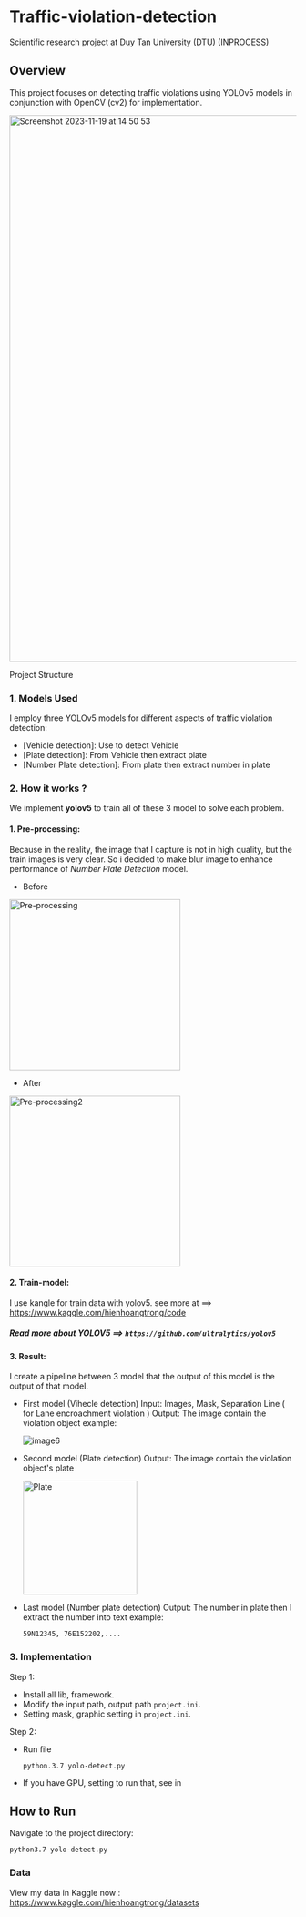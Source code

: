 # Traffic-violation-detection
Scientific research project at Duy Tan University (DTU) (INPROCESS)

## Overview
This project focuses on detecting traffic violations using YOLOv5 models in conjunction with OpenCV (cv2) for implementation.

<img width="960" alt="Screenshot 2023-11-19 at 14 50 53" src="https://github.com/TrH203/Traffic-violation-detection/assets/96675314/b945dfbd-220b-40c4-a162-bb4f988d5d5e">

Project Structure
### 1. Models Used
I employ three YOLOv5 models for different aspects of traffic violation detection:

- [Vehicle detection]: Use to detect Vehicle
- [Plate detection]: From Vehicle then extract plate 
- [Number Plate detection]: From plate then extract number in plate
### 2. How it works ?

We implement **yolov5** to train all of these 3 model to solve each problem.
#### 1. Pre-processing:
Because in the reality, the image that I capture is not in high quality, but the train images is very clear. So i decided to make blur image to enhance performance of _Number Plate Detection_ model.

- Before
  
<img width="300" alt="Pre-processing" src="https://github.com/TrH203/Traffic-violation-detection/assets/96675314/b8a34290-6ce4-4fac-8c98-69d0a2c983f5">

- After

<img width="300" alt="Pre-processing2" src="https://github.com/TrH203/Traffic-violation-detection/assets/96675314/bf95f393-e9e2-49b7-9c32-c2b7a0d2adce">

#### 2. Train-model:
I use kangle for train data with yolov5. see more at ==> https://www.kaggle.com/hienhoangtrong/code

##### Read more about YOLOV5  ==> `https://github.com/ultralytics/yolov5`


#### 3. Result:
I create a pipeline between 3 model that the output of this model is the output of that model.
- First model (Vihecle detection)
  Input: Images, Mask, Separation Line ( for Lane encroachment violation )
  Output:
    The image contain the violation object
  example:
  
  ![image6](https://github.com/TrH203/Traffic-violation-detection/assets/96675314/596a63a0-4342-4096-83f3-53435c232839)

  

- Second model (Plate detection)
  Output:
    The image contain the violation object's plate
  
  <img width="200" alt="Plate" src="https://github.com/TrH203/Traffic-violation-detection/assets/96675314/22022b1a-5a5f-4bff-8643-f8ee3f1c2399">

- Last model (Number plate detection)
  Output:
    The number in plate then I extract the number into text
  example:
  
  `59N12345, 76E152202,....`



### 3. Implementation

Step 1:
- Install all lib, framework.
- Modify the input path, output path `project.ini`.
- Setting mask, graphic setting in `project.ini`.

Step 2:
- Run file
   ```
   python.3.7 yolo-detect.py
   ```
- If you have GPU, setting to run that, see in 

## How to Run
Navigate to the project directory:
```
python3.7 yolo-detect.py
```


### Data
View my data in Kaggle now : https://www.kaggle.com/hienhoangtrong/datasets


